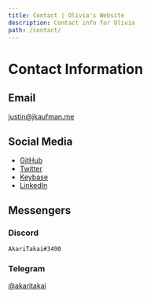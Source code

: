 ```yaml
---
title: Contact | Olivia's Website
description: Contact info for Olivia
path: /contact/
---
```


# Contact Information

<div id="contact-container">
<div class="contact-column">

## Email

justin@jkaufman.me

## Social Media

- [GitHub](https://github.com/akaritakai)
- [Twitter](https://twitter.com/akaritakai)
- [Keybase](https://keybase.io/akaritakai)
- [LinkedIn](https://www.linkedin.com/in/akaritakai/)

</div>
<div class="contact-column">

## Messengers

### Discord

`AkariTakai#3490`

### Telegram

[@akaritakai](https://t.me/akaritakai)

</div>
</div>
